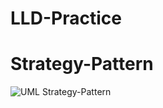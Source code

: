 # LLD-Practice

# Strategy-Pattern

![UML  Strategy-Pattern](https://github.com/user-attachments/assets/70aa3e90-75ce-4b47-8420-ef82eceff3e3)
